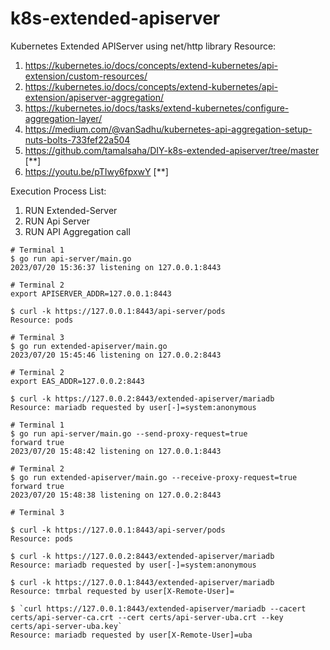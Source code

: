 # k8s-extended-apiserver
Kubernetes Extended APIServer using net/http library
Resource:
1. https://kubernetes.io/docs/concepts/extend-kubernetes/api-extension/custom-resources/
2. https://kubernetes.io/docs/concepts/extend-kubernetes/api-extension/apiserver-aggregation/
3. https://kubernetes.io/docs/tasks/extend-kubernetes/configure-aggregation-layer/
4. https://medium.com/@vanSadhu/kubernetes-api-aggregation-setup-nuts-bolts-733fef22a504
5. https://github.com/tamalsaha/DIY-k8s-extended-apiserver/tree/master [**]
6. https://youtu.be/pTIwy6fpxwY [**]


Execution Process List:
1. RUN Extended-Server
2. RUN Api Server
3. RUN API Aggregation call

```console
# Terminal 1
$ go run api-server/main.go
2023/07/20 15:36:37 listening on 127.0.0.1:8443

# Terminal 2
export APISERVER_ADDR=127.0.0.1:8443

$ curl -k https://127.0.0.1:8443/api-server/pods
Resource: pods
```

```console
# Terminal 3
$ go run extended-apiserver/main.go
2023/07/20 15:45:46 listening on 127.0.0.2:8443

# Terminal 2
export EAS_ADDR=127.0.0.2:8443

$ curl -k https://127.0.0.2:8443/extended-apiserver/mariadb
Resource: mariadb requested by user[-]=system:anonymous
```

```console
# Terminal 1
$ go run api-server/main.go --send-proxy-request=true
forward true
2023/07/20 15:48:42 listening on 127.0.0.1:8443

# Terminal 2
$ go run extended-apiserver/main.go --receive-proxy-request=true
forward true
2023/07/20 15:48:38 listening on 127.0.0.2:8443

# Terminal 3

$ curl -k https://127.0.0.1:8443/api-server/pods
Resource: pods

$ curl -k https://127.0.0.2:8443/extended-apiserver/mariadb
Resource: mariadb requested by user[-]=system:anonymous

$ curl -k https://127.0.0.1:8443/extended-apiserver/mariadb
Resource: tmrbal requested by user[X-Remote-User]=

$ `curl https://127.0.0.1:8443/extended-apiserver/mariadb --cacert certs/api-server-ca.crt --cert certs/api-server-uba.crt --key certs/api-server-uba.key`
Resource: mariadb requested by user[X-Remote-User]=uba

```